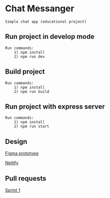 # Chat Messanger
    Simple chat app (educational project) 


## Run project in develop mode
    Run commands:
        1) npm install
        2) npm run dev


## Build project
    Run commands:
        1) npm install
        2) npm run build


## Run project with express server
    Run commands:
        1) npm install
        2) npm run start


## Design

[Figma prototype](https://www.figma.com/file/UDlBmPEfgZI4QcUln2tN2a/Chat_external_link-(Copy)?node-id=0%3A1&t=PRUK0xUnLGRgEr5j-0)

[Netlify](https://bright-hummingbird-dbf925.netlify.app/)


## Pull requests

[Sprint 1](https://github.com/odminbot/middle.messenger.praktikum.yandex/pull/...)